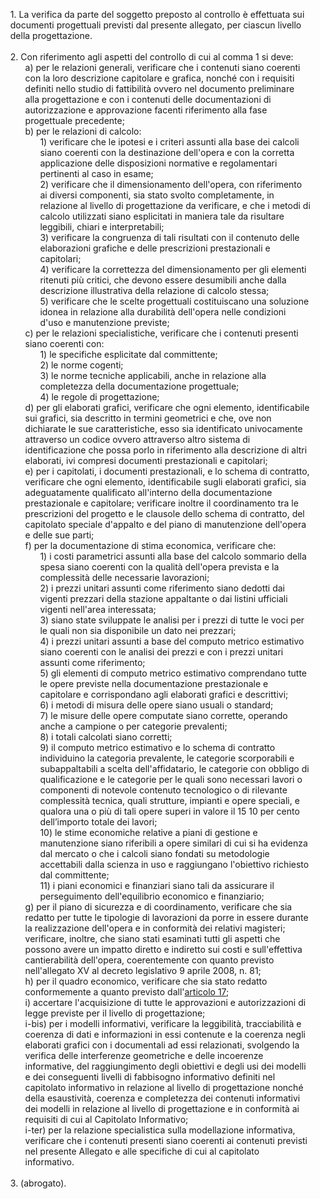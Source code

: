 <ul style="list-style-type: none">
    <li>1. La verifica da parte del soggetto preposto al controllo è effettuata sui documenti progettuali previsti dal presente allegato, per ciascun livello della progettazione.
    </li>
    <br>
    <li>2. Con riferimento agli aspetti del controllo di cui al comma 1 si deve:
        <ul class="alist" style="list-style-type: none">
            <li>a) per le relazioni generali, verificare che i contenuti siano coerenti con la loro descrizione capitolare e grafica, nonché con i requisiti definiti nello studio di fattibilità ovvero nel documento preliminare alla progettazione e con i contenuti delle documentazioni di autorizzazione e approvazione facenti riferimento alla fase progettuale precedente;</li>
            <li>b) per le relazioni di calcolo:
                <ul style="list-style-type: none">
                    <li>1) verificare che le ipotesi e i criteri assunti alla base dei calcoli siano coerenti con la destinazione dell'opera e con la corretta applicazione delle disposizioni normative e regolamentari pertinenti al caso in esame;</li>
                    <li>2) verificare che il dimensionamento dell'opera, con riferimento ai diversi componenti, sia stato svolto completamente, in relazione al livello di progettazione da verificare, e che i metodi di calcolo utilizzati siano esplicitati in maniera tale da risultare leggibili, chiari e interpretabili;</li>
                    <li>3) verificare la congruenza di tali risultati con il contenuto delle elaborazioni grafiche e delle prescrizioni prestazionali e capitolari;</li>
                    <li>4) verificare la correttezza del dimensionamento per gli elementi ritenuti più critici, che devono essere desumibili anche dalla descrizione illustrativa della relazione di calcolo stessa;</li>
                    <li>5) verificare che le scelte progettuali costituiscano una soluzione idonea in relazione alla durabilità dell'opera nelle condizioni d'uso e manutenzione previste;</li>
                </ul> 
            </li>
            <li>c) per le relazioni specialistiche, verificare che i contenuti presenti siano coerenti con:
                <ul style="list-style-type: none">
                    <li>1) le specifiche esplicitate dal committente;</li>
                    <li>2) le norme cogenti;</li>
                    <li>3) le norme tecniche applicabili, anche in relazione alla completezza della documentazione progettuale;</li>
                    <li>4) le regole di progettazione;</li>
                </ul>
            </li>
            <li>d) per gli elaborati grafici, verificare che ogni elemento, identificabile sui grafici, sia descritto in termini geometrici e che, ove non dichiarate le sue caratteristiche, esso sia identificato univocamente attraverso un codice ovvero attraverso altro sistema di identificazione che possa porlo in riferimento alla descrizione di altri elaborati, ivi compresi documenti prestazionali e capitolari;</li>
            <li>e) per i capitolati, i documenti prestazionali, e lo schema di contratto, verificare che ogni elemento, identificabile sugli elaborati grafici, sia adeguatamente qualificato all'interno della documentazione prestazionale e capitolare; verificare inoltre il coordinamento tra le prescrizioni del progetto e le clausole dello schema di contratto, del capitolato speciale d'appalto e del piano di manutenzione dell'opera e delle sue parti;</li>
            <li>f) per la documentazione di stima economica, verificare che:
                <ul style="list-style-type: none">
                    <li>1) i costi parametrici assunti alla base del calcolo sommario della spesa siano coerenti con la qualità dell'opera prevista e la complessità delle necessarie lavorazioni;</li>
                    <li>2) i prezzi unitari assunti come riferimento siano dedotti dai vigenti prezzari della stazione appaltante o dai listini ufficiali vigenti nell'area interessata;</li>
                    <li>3) siano state sviluppate le analisi per i prezzi di tutte le voci per le quali non sia disponibile un dato nei prezzari;</li>
                    <li>4) i prezzi unitari assunti a base del computo metrico estimativo siano coerenti con le analisi dei prezzi e con i prezzi unitari assunti come riferimento;</li>
                    <li>5) gli elementi di computo metrico estimativo comprendano tutte le opere previste nella documentazione prestazionale e capitolare e corrispondano agli elaborati grafici e descrittivi;</li>
                    <li>6) i metodi di misura delle opere siano usuali o standard;</li>
                    <li>7) le misure delle opere computate siano corrette, operando anche a campione o per categorie prevalenti;</li>
                    <li>8) i totali calcolati siano corretti;</li>
                    <li>9) il computo metrico estimativo e lo schema di contratto individuino la categoria prevalente, le categorie scorporabili e subappaltabili a scelta dell'affidatario, le categorie con obbligo di qualificazione e le categorie per le quali sono necessari lavori o componenti di notevole contenuto tecnologico o di rilevante complessità tecnica, quali strutture, impianti e opere speciali, e qualora una o più di tali opere superi in valore il 15 10 per cento dell’importo totale dei lavori;</li>
                    <li>10) le stime economiche relative a piani di gestione e manutenzione siano riferibili a opere similari di cui si ha evidenza dal mercato o che i calcoli siano fondati su metodologie accettabili dalla scienza in uso e raggiungano l'obiettivo richiesto dal committente;</li>
                    <li>11) i piani economici e finanziari siano tali da assicurare il perseguimento dell'equilibrio economico e finanziario;</li>
                </ul>
            </li>
            <li>g) per il piano di sicurezza e di coordinamento, verificare che sia redatto per tutte le tipologie di lavorazioni da porre in essere durante la realizzazione dell'opera e in conformità dei relativi magisteri; verificare, inoltre, che siano stati esaminati tutti gli aspetti che possono avere un impatto diretto e indiretto sui costi e sull'effettiva cantierabilità dell'opera, coerentemente con quanto previsto nell'allegato XV al decreto legislativo 9 aprile 2008, n. 81;</li>
            <li>h) per il quadro economico, verificare che sia stato redatto conformemente a quanto previsto dall'<a href="/index.html?article=allegato-1.7-articolo-17&version=1">articolo 17</a>;
            </li>
            <li>i) accertare l'acquisizione di tutte le approvazioni e autorizzazioni di legge previste per il livello di progettazione;
            </li>
            <li>i-bis) per i modelli informativi, verificare la leggibilità, tracciabilità e coerenza di dati e informazioni in essi contenute e la coerenza negli elaborati grafici con i documentali ad essi relazionati, svolgendo la verifica delle interferenze geometriche e delle incoerenze informative, del raggiungimento degli obiettivi e degli usi dei modelli e dei conseguenti livelli di fabbisogno informativo definiti nel capitolato informativo in relazione al livello di progettazione nonché della esaustività, coerenza e completezza dei contenuti informativi dei modelli in relazione al livello di progettazione e in conformità ai requisiti di cui al Capitolato Informativo;
            </li>
            <li>i-ter) per la relazione specialistica sulla modellazione informativa, verificare che i contenuti presenti siano coerenti ai contenuti previsti nel presente Allegato e alle specifiche di cui al capitolato informativo.</li>
        </ul>
    </li>
    <br> 
    <li>3. (abrogato).</li>
</ul>